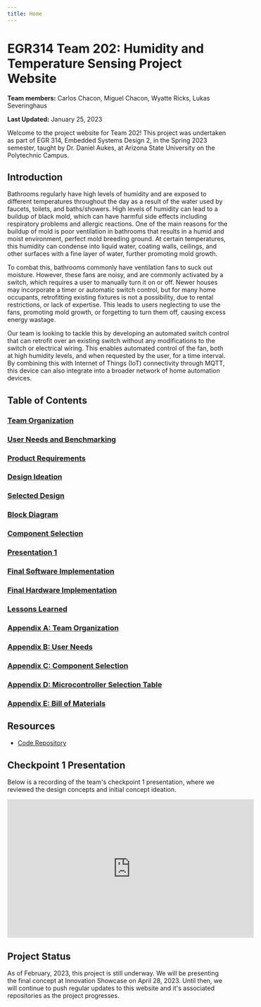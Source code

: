 ```yaml
---
title: Home
---
```


# EGR314 Team 202: Humidity and Temperature Sensing Project Website
**Team members:** Carlos Chacon, Miguel Chacon, Wyatte Ricks, Lukas Severinghaus

**Last Updated:** January 25, 2023

Welcome to the project website for Team 202! This project was undertaken as part of EGR 314, Embedded Systems Design 2, in the Spring 2023 semester, taught by Dr. Daniel Aukes, at Arizona State University on the Polytechnic Campus.

 
## Introduction
Bathrooms regularly have high levels of humidity and are exposed to different temperatures throughout the day as a result of the water used by faucets, toilets, and baths/showers. High levels of humidity can lead to a buildup of black mold, which can have harmful side effects including respiratory problems and allergic reactions. One of the main reasons for the buildup of mold is poor ventilation in bathrooms that results in a humid and moist environment, perfect mold breeding ground. At certain temperatures, this humidity can condense into liquid water, coating walls, ceilings, and other surfaces with a fine layer of water, further promoting mold growth. 

To combat this, bathrooms commonly have ventilation fans to suck out moisture. However, these fans are noisy, and are commonly activated by a switch, which requires a user to manually turn it on or off. Newer houses may incorporate a timer or automatic switch control, but for many home occupants, retrofitting existing fixtures is not a possibility, due to rental restrictions, or lack of expertise. This leads to users neglecting to use the fans, promoting mold growth, or forgetting to turn them off, causing excess energy wastage. 

Our team is looking to tackle this by developing an automated switch control that can retrofit over an existing switch without any modifications to the switch or electrical wiring. This enables automated control of the fan, both at high humidity levels, and when requested by the user, for a time interval. By combining this with Internet of Things (IoT) connectivity through MQTT, this device can also integrate into a broader network of home automation devices. 

## Table of Contents

### [Team Organization](team-organization)
### [User Needs and Benchmarking](user-needs)
### [Product Requirements](product-requirements)
### [Design Ideation](design-ideation)
### [Selected Design](selected-design)
### [Block Diagram](block-diagram)
### [Component Selection](component-selection)
### [Presentation 1](presentation-1)
### [Final Software Implementation](final-software-implementation)
### [Final Hardware Implementation](final-hardware-implementation)
### [Lessons Learned](lessons-learned)
### [Appendix A: Team Organization](appendix-a-team-organization)
### [Appendix B: User Needs](appendix-b-user-needs)
### [Appendix C: Component Selection](appendix-c-component-selection)
### [Appendix D: Microcontroller Selection Table](appendix-d-microcontroller-selection)
### [Appendix E: Bill of Materials](appendix-e-billofmaterials)

## Resources
* [Code Repository](https://github.com/egr314-team202/project-code)


## Checkpoint 1 Presentation
Below is a recording of the team's checkpoint 1 presentation, where we reviewed the design concepts and initial concept ideation. 
<iframe width="560" height="315" src="https://www.youtube.com/embed/SYfvdtbThY8" title="YouTube video player" frameborder="0" allow="accelerometer; autoplay; clipboard-write; encrypted-media; gyroscope; picture-in-picture; web-share" allowfullscreen></iframe>


## Project Status
As of February, 2023, this project is still underway. We will be presenting the final concept at Innovation Showcase on April 28, 2023. Until then, we will continue to push regular updates to this website and it's associated repositories as the project progresses.

